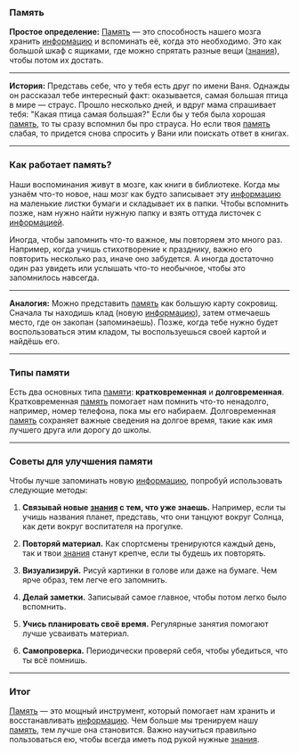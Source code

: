 ### Память

**Простое определение:** [Память](KIDBOOK/learning/knowledge_structure/concepts/Память.md) — это способность нашего мозга хранить [информацию](KIDBOOK/learning/knowledge_structure/concepts/Информация.md) и вспоминать её, когда это необходимо. Это как большой шкаф с ящиками, где можно спрятать разные вещи ([знания](KIDBOOK/learning/knowledge_structure/concepts/Знание.md)), чтобы потом их достать.

---

**История:** Представь себе, что у тебя есть друг по имени Ваня. Однажды он рассказал тебе интересный факт: оказывается, самая большая птица в мире — страус. Прошло несколько дней, и вдруг мама спрашивает тебя: "Какая птица самая большая?" Если бы у тебя была хорошая [память](KIDBOOK/learning/knowledge_structure/concepts/Память.md), то ты сразу вспомнил бы про страуса. Но если твоя [память](KIDBOOK/learning/knowledge_structure/concepts/Память.md) слабая, то придется снова спросить у Вани или поискать ответ в книгах.

---

### Как работает память?

Наши воспоминания живут в мозге, как книги в библиотеке. Когда мы узнаём что-то новое, наш мозг как будто записывает эту [информацию](KIDBOOK/learning/knowledge_structure/concepts/Информация.md) на маленькие листки бумаги и складывает их в папки. Чтобы вспомнить позже, нам нужно найти нужную папку и взять оттуда листочек с [информацией](KIDBOOK/learning/knowledge_structure/concepts/Информация.md).

Иногда, чтобы запомнить что-то важное, мы повторяем это много раз. Например, когда учишь стихотворение к празднику, важно его повторить несколько раз, иначе оно забудется. А иногда достаточно один раз увидеть или услышать что-то необычное, чтобы это запомнилось навсегда.

---

**Аналогия:** Можно представить [память](KIDBOOK/learning/knowledge_structure/concepts/Память.md) как большую карту сокровищ. Сначала ты находишь клад (новую [информацию](KIDBOOK/learning/knowledge_structure/concepts/Информация.md)), затем отмечаешь место, где он закопан (запоминаешь). Позже, когда тебе нужно будет воспользоваться этим кладом, ты воспользуешься своей картой и найдёшь его.

---

### Типы памяти

Есть два основных типа [памяти](KIDBOOK/learning/knowledge_structure/concepts/Память.md): **кратковременная** и **долговременная**. Кратковременная [память](KIDBOOK/learning/knowledge_structure/concepts/Память.md) помогает нам помнить что-то ненадолго, например, номер телефона, пока мы его набираем. Долговременная [память](KIDBOOK/learning/knowledge_structure/concepts/Память.md) сохраняет важные сведения на долгое время, такие как имя лучшего друга или дорогу до школы.

---

### Советы для улучшения памяти

Чтобы лучше запоминать новую [информацию](KIDBOOK/learning/knowledge_structure/concepts/Информация.md), попробуй использовать следующие методы:

1. **Связывай новые [знания](KIDBOOK/learning/knowledge_structure/concepts/Знание.md) с тем, что уже знаешь.** Например, если ты учишь названия планет, представь, что они танцуют вокруг Солнца, как дети вокруг воспитателя на прогулке.
   
2. **Повторяй материал.** Как спортсмены тренируются каждый день, так и твои [знания](KIDBOOK/learning/knowledge_structure/concepts/Знание.md) станут крепче, если ты будешь их повторять.

3. **Визуализируй.** Рисуй картинки в голове или даже на бумаге. Чем ярче образ, тем легче его запомнить.

4. **Делай заметки.** Записывай самое главное, чтобы потом легко было вспомнить.

5. **Учись планировать своё время.** Регулярные занятия помогают лучше усваивать материал.

6. **Самопроверка.** Периодически проверяй себя, чтобы убедиться, что ты всё помнишь.

---

### Итог

[Память](KIDBOOK/learning/knowledge_structure/concepts/Память.md) — это мощный инструмент, который помогает нам хранить и восстанавливать [информацию](KIDBOOK/learning/knowledge_structure/concepts/Информация.md). Чем больше мы тренируем нашу [память](KIDBOOK/learning/knowledge_structure/concepts/Память.md), тем лучше она становится. Важно научиться правильно пользоваться ею, чтобы всегда иметь под рукой нужные [знания](KIDBOOK/learning/knowledge_structure/concepts/Знание.md).